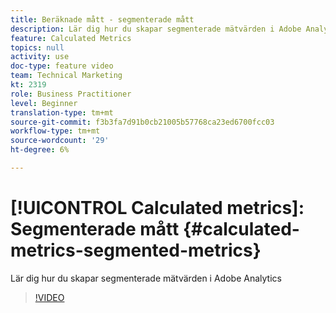 ```yaml
---
title: Beräknade mått - segmenterade mått
description: Lär dig hur du skapar segmenterade mätvärden i Adobe Analytics
feature: Calculated Metrics
topics: null
activity: use
doc-type: feature video
team: Technical Marketing
kt: 2319
role: Business Practitioner
level: Beginner
translation-type: tm+mt
source-git-commit: f3b3fa7d91b0cb21005b57768ca23ed6700fcc03
workflow-type: tm+mt
source-wordcount: '29'
ht-degree: 6%

---
```



# [!UICONTROL Calculated metrics]: Segmenterade mått  {#calculated-metrics-segmented-metrics}

Lär dig hur du skapar segmenterade mätvärden i Adobe Analytics

>[!VIDEO](https://video.tv.adobe.com/v/25409/?quality=12)
